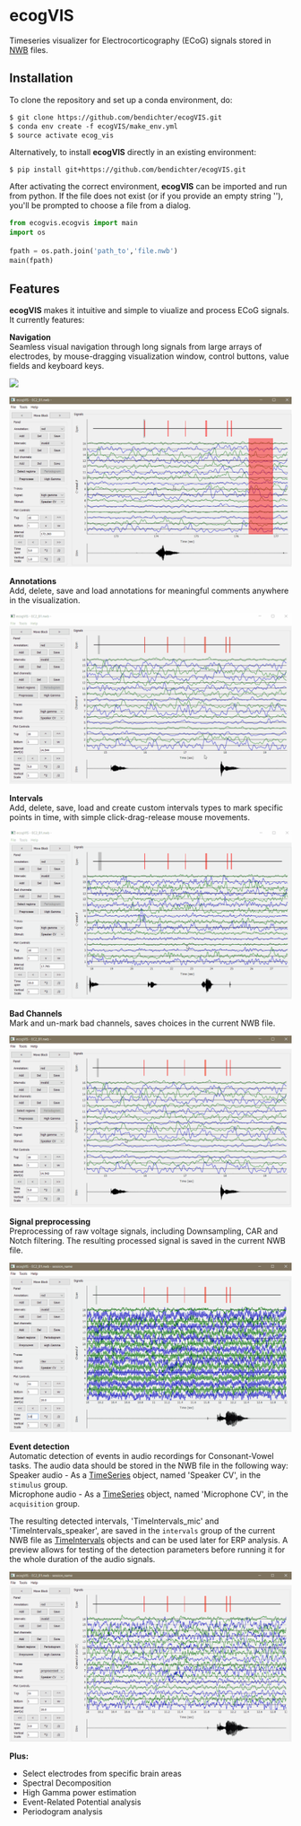 # ecogVIS
Timeseries visualizer for Electrocorticography (ECoG) signals stored in [NWB](https://neurodatawithoutborders.github.io/) files. 

## Installation
To clone the repository and set up a conda environment, do:
```
$ git clone https://github.com/bendichter/ecogVIS.git
$ conda env create -f ecogVIS/make_env.yml
$ source activate ecog_vis
```

Alternatively, to install **ecogVIS** directly in an existing environment:
```
$ pip install git+https://github.com/bendichter/ecogVIS.git
```

After activating the correct environment, **ecogVIS** can be imported and run from python. If the file does not exist (or if you provide an empty string ''), you'll be prompted to choose a file from a dialog.
```python
from ecogvis.ecogvis import main
import os

fpath = os.path.join('path_to','file.nwb')
main(fpath)
```


## Features
**ecogVIS** makes it intuitive and simple to viualize and process ECoG signals. It currently features:

**Navigation** <br>
Seamless visual navigation through long signals from large arrays of electrodes, by mouse-dragging visualization window, control buttons, value fields and keyboard keys.

![](media/gif_time_navigation.gif)

![](media/gif_channel_navigation.gif)


**Annotations** <br>
Add, delete, save and load annotations for meaningful comments anywhere in the visualization.

![](media/gif_annotations.gif)


**Intervals** <br> 
Add, delete, save, load and create custom intervals types to mark specific points in time, with simple click-drag-release mouse movements.

![](media/gif_intervals.gif)


**Bad Channels** <br>
Mark and un-mark bad channels, saves choices in the current NWB file.

![](media/gif_badchannels.gif)


**Signal preprocessing** <br>
Preprocessing of raw voltage signals, including Downsampling, CAR and Notch filtering. The resulting processed signal is saved in the current NWB file.

![](media/gif_preprocessing.gif)


**Event detection** <br>
Automatic detection of events in audio recordings for Consonant-Vowel tasks. The audio data should be stored in the NWB file in the following way: <br>
  Speaker audio - As a [TimeSeries](https://pynwb.readthedocs.io/en/stable/pynwb.base.html#pynwb.base.TimeSeries) object, named 'Speaker CV', in the `stimulus` group. <br>
  Microphone audio - As a [TimeSeries](https://pynwb.readthedocs.io/en/stable/pynwb.base.html#pynwb.base.TimeSeries) object, named 'Microphone CV', in the `acquisition` group. <br>

The resulting detected intervals, 'TimeIntervals_mic' and 'TimeIntervals_speaker', are saved in the `intervals` group of the current NWB file as [TimeIntervals](https://pynwb.readthedocs.io/en/stable/pynwb.epoch.html#pynwb.epoch.TimeIntervals) objects and can be used later for ERP analysis. A preview allows for testing of the detection parameters before running it for the whole duration of the audio signals. 

![](media/gif_event_detection.gif)


**Plus:**
- Select electrodes from specific brain areas
- Spectral Decomposition
- High Gamma power estimation
- Event-Related Potential analysis
- Periodogram analysis

